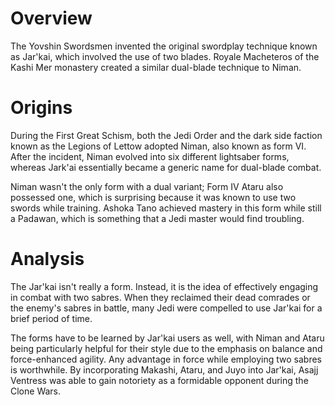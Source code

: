 # Overview
The Yovshin Swordsmen invented the original swordplay technique known as Jar'kai, which involved the use of two blades.
Royale Macheteros of the Kashi Mer monastery created a similar dual-blade technique to Niman.

# Origins
During the First Great Schism, both the Jedi Order and the dark side faction known as the Legions of Lettow adopted Niman, also known as form VI.
After the incident, Niman evolved into six different lightsaber forms, whereas Jark'ai essentially became a generic name for dual-blade combat.

Niman wasn't the only form with a dual variant; Form IV Ataru also possessed one, which is surprising because it was known to use two swords while training.
Ashoka Tano achieved mastery in this form while still a Padawan, which is something that a Jedi master would find troubling.



# Analysis
The Jar'kai isn't really a form.
Instead, it is the idea of effectively engaging in combat with two sabres.
When they reclaimed their dead comrades or the enemy's sabres in battle, many Jedi were compelled to use Jar'kai for a brief period of time.


The forms have to be learned by Jar'kai users as well, with Niman and Ataru being particularly helpful for their style due to the emphasis on balance and force-enhanced agility.
Any advantage in force while employing two sabres is worthwhile.
By incorporating Makashi, Ataru, and Juyo into Jar'kai, Asajj Ventress was able to gain notoriety as a formidable opponent during the Clone Wars.